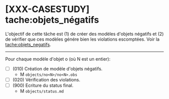 [XXX-CASESTUDY] tache:objets_négatifs
===========================================================
L'objectif de cette tâche est (1) de créer des modèles
d'objets négatifs et (2) de vérifier que ces modèles
génére bien les violations escomptées. 
Voir la [tache:objets_negatifs](https://modelscript.readthedocs.io/en/latest/methods/objets_negatifs/index.html).
________

Pour chaque modèle d'objet o<N> (où N est un entier):
- [ ] (010) Création de modèle d'objets négatifs.
    - M ``objects/no<N>/no<N>.obs``
- [ ] (020) Vérification des violations.
- [ ] (900) Ecriture du status final.
    - M ``objects/status.md``
